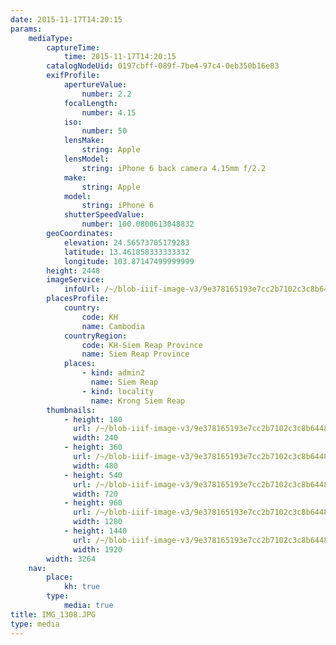 ```yaml
---
date: 2015-11-17T14:20:15
params:
    mediaType:
        captureTime:
            time: 2015-11-17T14:20:15
        catalogNodeUid: 0197cbff-089f-7be4-97c4-0eb350b16e83
        exifProfile:
            apertureValue:
                number: 2.2
            focalLength:
                number: 4.15
            iso:
                number: 50
            lensMake:
                string: Apple
            lensModel:
                string: iPhone 6 back camera 4.15mm f/2.2
            make:
                string: Apple
            model:
                string: iPhone 6
            shutterSpeedValue:
                number: 100.0800613048832
        geoCoordinates:
            elevation: 24.56573705179283
            latitude: 13.461858333333332
            longitude: 103.87147499999999
        height: 2448
        imageService:
            infoUrl: /~/blob-iiif-image-v3/9e378165193e7cc2b7102c3c8b6448e26e54cbaefac5ccf3d84d3a371453c8fc/info.json
        placesProfile:
            country:
                code: KH
                name: Cambodia
            countryRegion:
                code: KH-Siem Reap Province
                name: Siem Reap Province
            places:
                - kind: admin2
                  name: Siem Reap
                - kind: locality
                  name: Krong Siem Reap
        thumbnails:
            - height: 180
              url: /~/blob-iiif-image-v3/9e378165193e7cc2b7102c3c8b6448e26e54cbaefac5ccf3d84d3a371453c8fc/full/240%2C180/0/default.jpg
              width: 240
            - height: 360
              url: /~/blob-iiif-image-v3/9e378165193e7cc2b7102c3c8b6448e26e54cbaefac5ccf3d84d3a371453c8fc/full/480%2C360/0/default.jpg
              width: 480
            - height: 540
              url: /~/blob-iiif-image-v3/9e378165193e7cc2b7102c3c8b6448e26e54cbaefac5ccf3d84d3a371453c8fc/full/720%2C540/0/default.jpg
              width: 720
            - height: 960
              url: /~/blob-iiif-image-v3/9e378165193e7cc2b7102c3c8b6448e26e54cbaefac5ccf3d84d3a371453c8fc/full/1280%2C960/0/default.jpg
              width: 1280
            - height: 1440
              url: /~/blob-iiif-image-v3/9e378165193e7cc2b7102c3c8b6448e26e54cbaefac5ccf3d84d3a371453c8fc/full/1920%2C1440/0/default.jpg
              width: 1920
        width: 3264
    nav:
        place:
            kh: true
        type:
            media: true
title: IMG_1308.JPG
type: media
---
```


